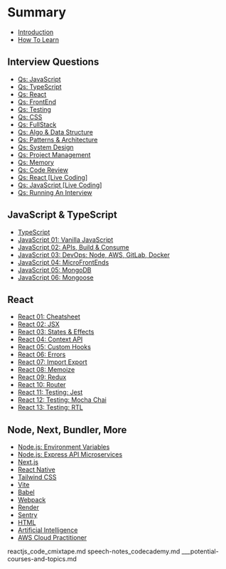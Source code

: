 # Summary

* [Introduction](README.md)
* [How To Learn](___learn-how-to-learn.md)

## Interview Questions

* [Qs: JavaScript](__intrvw_qs_01_javascript.md)
* [Qs: TypeScript](__intrvw_qs_02_typescript.md)
* [Qs: React](__intrvw_qs_03_react.md)
* [Qs: FrontEnd](__intrvw_qs_04_frontend.md)
* [Qs: Testing](__intrvw_qs_05_testing.md)
* [Qs: CSS](__intrvw_qs_06_css.md)
* [Qs: FullStack](__intrvw_qs_07_fullstack.md)
* [Qs: Algo & Data Structure](__intrvw_qs_08_algo_n_data_structure.md)
* [Qs: Patterns & Architecture](__intrvw_qs_09_patterns_n_archi_js_react.md)
* [Qs: System Design](__intrvw_qs_10_system_design.md)
* [Qs: Project Management](__intrvw_qs_11_project_mgmt.md)
* [Qs: Memory](__intrvw_qs_12_memory.md)
* [Qs: Code Review](__intrvw_qs_96_code_review.md)
* [Qs: React [Live Coding]](__intrvw_qs_97_livecoding_react.md)
* [Qs: JavaScript [Live Coding]](__intrvw_qs_98_livecoding_js.md)
* [Qs: Running An Interview](__intrvw_qs_99_run_interviews.md)

## JavaScript & TypeScript

* [TypeScript](__typescript.md)
* [JavaScript 01: Vanilla JavaScript](__js_01_vanilla.md)
* [JavaScript 02: APIs, Build & Consume](__js_03_api_build_n_consume.md)
* [JavaScript 03: DevOps: Node, AWS, GitLab, Docker](__js_devops_node_aws_gitlab_docker.md)
* [JavaScript 04: MicroFrontEnds](__js_microfrontends.md)
* [JavaScript 05: MongoDB](__js_mongodb.md)
* [JavaScript 06: Mongoose](__mongoose.md)

## React

* [React 01: Cheatsheet](_reactjs_01_cheatsheet.md)
* [React 02: JSX](_reactjs_02_jsx.md)
* [React 03: States & Effects](_reactjs_03_states_n_effects.md)
* [React 04: Context API](_reactjs_04_contextapi.md)
* [React 05: Custom Hooks](_reactjs_customhooks.md)
* [React 06: Errors](_reactjs_errors.md)
* [React 07: Import Export](_reactjs_import-export.md)
* [React 08: Memoize](_reactjs_memoize.md)
* [React 09: Redux](_reactjs_redux.md)
* [React 10: Router](_reactjs_router.md)
* [React 11: Testing: Jest](_reactjs_testing_jest.md)
* [React 12: Testing: Mocha Chai](_reactjs_testing_mocha_chai.md)
* [React 13: Testing: RTL](_reactjs_testing_rtl.md)

## Node, Next, Bundler, More

* [Node.js: Environment Variables](__nodejs_environment_variables.md)
* [Node.js: Express API Microservices](__nodejs_express_api_microservices.md)
* [Next.js](__nextjs.md)
* [React Native](__reactnative.md)
* [Tailwind CSS](__tailwind-css.md)
* [Vite](__vite.md)
* [Babel](__babel.md)
* [Webpack](__webpack.md)
* [Render](__render.md)
* [Sentry](__sentry.md)
* [HTML](__html.md)
* [Artificial Intelligence](__ai.md)
* [AWS Cloud Practitioner](__aws-cloud-practitioner.md)

reactjs_code_cmixtape.md
speech-notes_codecademy.md
___potential-courses-and-topics.md

